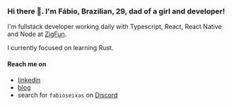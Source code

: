 ### Hi there 👋. I'm Fábio, Brazilian, 29, dad of a girl and developer!

I'm fullstack developer working daily with Typescript, React, React Native and Node at [ZigFun](https://zig.fun/en/).

I currently focused on learning Rust.

#### Reach me on

- [linkedin](https://www.linkedin.com/in/fabioseixas/)
- [blog](https://pubbles.hashnode.dev/)
- search for `fabioseixas` on [Discord](https://discord.com/)
